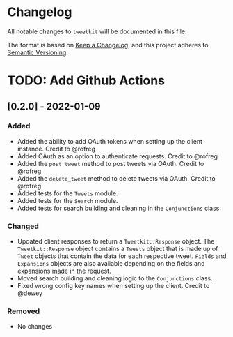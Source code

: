 # Changelog
All notable changes to `tweetkit` will be documented in this file.

The format is based on [Keep a Changelog](https://keepachangelog.com/en/1.0.0/),
and this project adheres to [Semantic Versioning](https://semver.org/spec/v2.0.0.html).

# TODO: Add Github Actions

## [0.2.0] - 2022-01-09
### Added
- Added the ability to add OAuth tokens when setting up the client instance. Credit to @rofreg
- Added OAuth as an option to authenticate requests. Credit to @rofreg
- Added the `post_tweet` method to post tweets via OAuth. Credit to @rofreg
- Added the `delete_tweet` method to delete tweets via OAuth. Credit to @rofreg
- Added tests for the `Tweets` module.
- Added tests for the `Search` module.
- Added tests for search building and cleaning in the `Conjunctions` class.
### Changed
- Updated client responses to return a `Tweetkit::Response` object. The `Tweetkit::Response` object contains a `Tweets` object that is made up of `Tweet` objects that contain the data for each respective tweet. `Fields` and `Expansions` objects are also available depending on the fields and expansions made in the request.
- Moved search building and cleaning logic to the `Conjunctions` class.
- Fixed wrong config key names when setting up the client. Credit to @dewey
### Removed
- No changes
